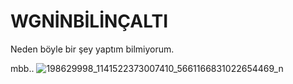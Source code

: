 # WGNİNBİLİNÇALTI
Neden böyle bir şey yaptım bilmiyorum.

mbb..
![198629998_1141522373007410_5661166831022654469_n](https://user-images.githubusercontent.com/81658277/145724723-ad5f1ec7-2e84-486a-ba15-70f1c1d479ab.jpg)
